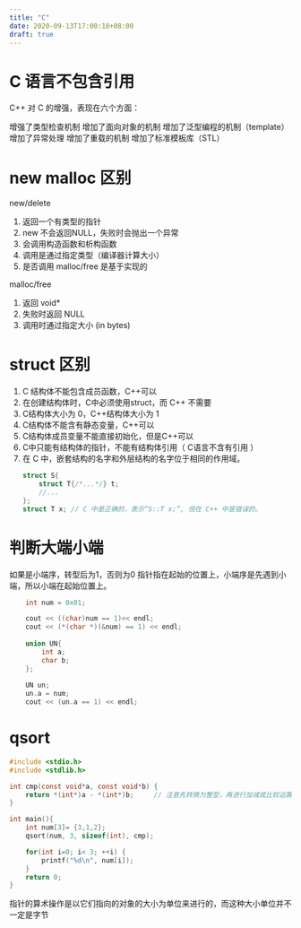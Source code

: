 ```yaml
---
title: "C"
date: 2020-09-13T17:00:18+08:00
draft: true
---
```


# C 语言不包含引用

C++ 对 C 的增强，表现在六个方面：

增强了类型检查机制
增加了面向对象的机制
增加了泛型编程的机制（template）
增加了异常处理
增加了重载的机制
增加了标准模板库（STL）

# new malloc 区别

new/delete
1. 返回一个有类型的指针
2. new 不会返回NULL，失败时会抛出一个异常
3. 会调用构造函数和析构函数
4. 调用是通过指定类型（编译器计算大小）
5. 是否调用 malloc/free 是基于实现的

malloc/free
1. 返回 void*
2. 失败时返回 NULL
3. 调用时通过指定大小 (in bytes)

# struct 区别

1. C 结构体不能包含成员函数，C++可以
2. 在创建结构体时，C中必须使用struct，而 C++ 不需要
3. C结构体大小为 0，C++结构体大小为 1
4. C结构体不能含有静态变量，C++可以
5. C结构体成员变量不能直接初始化，但是C++可以
6. C中只能有结构体的指针，不能有结构体引用（ C语言不含有引用 ）
7. 在 C  中，嵌套结构的名字和外层结构的名字位于相同的作用域。
    ```c
    struct S{
        struct T{/*...*/} t;
        //...
    };
    struct T x; // C 中是正确的，表示“S::T x;”, 但在 C++ 中是错误的。
    ```

# 判断大端小端

如果是小端序，转型后为1，否则为0
指针指在起始的位置上，小端序是先遇到小端，所以小端在起始位置上。
```c++
    int num = 0x01;

    cout << ((char)num == 1)<< endl;
    cout << (*(char *)(&num) == 1) << endl;
    
    union UN{
        int a;
        char b;
    };
    
    UN un;
    un.a = num;
    cout << (un.a == 1) << endl;
```

# qsort

```c
#include <stdio.h>
#include <stdlib.h>

int cmp(const void*a, const void*b) {
    return *(int*)a - *(int*)b;     // 注意先转换为整型，再进行加减或比较运算
}

int main(){
    int num[3]= {3,1,2};
    qsort(num, 3, sizeof(int), cmp);

    for(int i=0; i< 3; ++i) {
        printf("%d\n", num[i]);
    }
    return 0;
}
```


指针的算术操作是以它们指向的对象的大小为单位来进行的，而这种大小单位并不一定是字节
